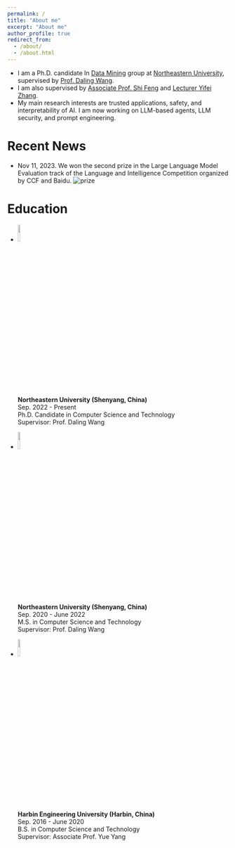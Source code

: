 ```yaml
---
permalink: /
title: "About me"
excerpt: "About me"
author_profile: true
redirect_from: 
  - /about/
  - /about.html
---
```


- I am a Ph.D. candidate In [Data Mining](https://neu-datamining.github.io/) group at [Northeastern University](http://www.neu.edu.cn/), supervised by [Prof. Daling Wang](https://neu-datamining.github.io/wangdl.htm).
- I am also supervised by [Associate Prof. Shi Feng](https://neu-datamining.github.io/cse/fengshi/) and [Lecturer Yifei Zhang](http://faculty.neu.edu.cn/zhangyifei/english.html).
- My main research interests are trusted applications, safety, and interpretability of AI. I am now working on LLM-based agents, LLM security, and prompt engineering.

# Recent News
- Nov 11, 2023. We won the second prize in the Large Language Model Evaluation track of the Language and Intelligence Competition organized by CCF and Baidu.
  ![prize](https://sci-m-wang.github.io/images/2nd_prize.jpg)

# Education
- <img src="https://sci-m-wang.github.io/images/neu_logo.png" width="10%"><br />
  **Northeastern University (Shenyang, China)**  
  Sep. 2022 - Present  
  Ph.D. Candidate in Computer Science and Technology  
  Supervisor: Prof. Daling Wang

- <img src="https://sci-m-wang.github.io/images/neu_logo.png" width="10%"><br />
  **Northeastern University (Shenyang, China)**  
  Sep. 2020 - June 2022  
  M.S. in Computer Science and Technology  
  Supervisor: Prof. Daling Wang

- <img src="https://sci-m-wang.github.io/images/hrbeu.png" width="10%"><br />
  **Harbin Engineering University (Harbin, China)**  
  Sep. 2016 - June 2020  
  B.S. in Computer Science and Technology  
  Supervisor: Associate Prof. Yue Yang

